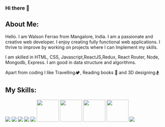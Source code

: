 ### Hi there 👋
<link rel="stylesheet" href="//use.fontawesome.com/releases/v5.0.7/css/all.css">
<h2>About Me:</h2>

<p>
  Hello. I am Walson Ferrao from Mangalore, India. I am a passionate and creative web developer.
  I enjoy creating fully functional web applications. I thrive to improve by working on projects where I can Implement my skills.
</p>
<p>
I am skilled in HTML, CSS, Javascript,ReactJS,Redux, React Router, Node, Mongodb, Express. I am good in data structure and algorithms.
</p>
<p>Apart from coding I like Travelling🏕️, Reading books 📕 and 3D designing🏂</p>


<h2>My Skills:</h2>

<div class="aaaa">
  
   <img src="https://img.icons8.com/ios-filled/250/000000/html-5--v1.png"/>
<img src="https://img.icons8.com/ios-filled/250/000000/css3.png"/>
  <img src="https://img.icons8.com/color/240/000000/javascript--v1.png"/>
 
  <img src="https://img.icons8.com/ios-filled/250/000000/react-native.png"/>
  <img src="https://img.icons8.com/ios-filled/250/000000/redux.png"/>
  
  <img src="https://img.icons8.com/dotty/40/000000/react.png" width="70" height="70"/>
  <img src="https://img.icons8.com/ios-filled/50/000000/redux.png" width="70" height="70"/>
  <img src="https://img.icons8.com/color/48/000000/nodejs.png" width="70" height="70"/>
  <img src="https://img.icons8.com/color/48/000000/mongodb.png" width="70" height="70"/>
  <img src="https://img.icons8.com/color/144/000000/mongodb.png"/>

  
  
  
  <div/>














<!--
**walsonFerrao/walsonFerrao** is a ✨ _special_ ✨ repository because its `README.md` (this file) appears on your GitHub profile.

Here are some ideas to get you started:

- 🔭 I’m currently working on ...
- 🌱 I’m currently learning ...
- 👯 I’m looking to collaborate on ...
- 🤔 I’m looking for help with ...
- 💬 Ask me about ...
- 📫 How to reach me: ...
- 😄 Pronouns: ...
- ⚡ Fun fact: ...
-->
